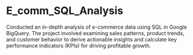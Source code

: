 # E_comm_SQL_Analysis
Conducted an in-depth analysis of e-commerce data using SQL in Google BigQuery. The project involved examining sales patterns, product trends, and customer behavior to derive actionable insights and calculate key performance indicators (KPIs) for driving profitable growth.
